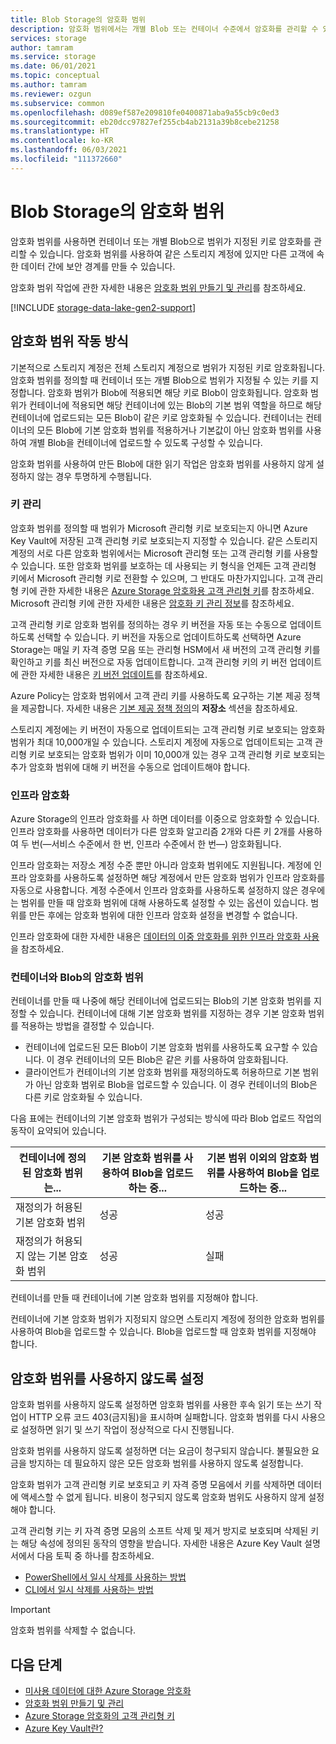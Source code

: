 ```yaml
---
title: Blob Storage의 암호화 범위
description: 암호화 범위에서는 개별 Blob 또는 컨테이너 수준에서 암호화를 관리할 수 있습니다. 암호화 범위를 사용하여 같은 스토리지 계정에 있지만 다른 고객에 속한 데이터 간에 보안 경계를 만들 수 있습니다.
services: storage
author: tamram
ms.service: storage
ms.date: 06/01/2021
ms.topic: conceptual
ms.author: tamram
ms.reviewer: ozgun
ms.subservice: common
ms.openlocfilehash: d089ef587e209810fe0400871aba9a55cb9c0ed3
ms.sourcegitcommit: eb20dcc97827ef255cb4ab2131a39b8cebe21258
ms.translationtype: HT
ms.contentlocale: ko-KR
ms.lasthandoff: 06/03/2021
ms.locfileid: "111372660"
---
```

# <a name="encryption-scopes-for-blob-storage"></a>Blob Storage의 암호화 범위

암호화 범위를 사용하면 컨테이너 또는 개별 Blob으로 범위가 지정된 키로 암호화를 관리할 수 ​​있습니다. 암호화 범위를 사용하여 같은 스토리지 계정에 있지만 다른 고객에 속한 데이터 간에 보안 경계를 만들 수 있습니다.

암호화 범위 작업에 관한 자세한 내용은 [암호화 범위 만들기 및 관리](encryption-scope-manage.md)를 참조하세요.

[!INCLUDE [storage-data-lake-gen2-support](../../../includes/storage-data-lake-gen2-support.md)]

## <a name="how-encryption-scopes-work"></a>암호화 범위 작동 방식

기본적으로 스토리지 계정은 전체 스토리지 계정으로 범위가 지정된 키로 암호화됩니다. 암호화 범위를 정의할 때 컨테이너 또는 개별 Blob으로 범위가 지정될 수 있는 키를 지정합니다. 암호화 범위가 Blob에 적용되면 해당 키로 Blob이 암호화됩니다. 암호화 범위가 컨테이너에 적용되면 해당 컨테이너에 있는 Blob의 기본 범위 역할을 하므로 해당 컨테이너에 업로드되는 모든 Blob이 같은 키로 암호화될 수 있습니다. 컨테이너는 컨테이너의 모든 Blob에 기본 암호화 범위를 적용하거나 기본값이 아닌 암호화 범위를 사용하여 개별 Blob을 컨테이너에 업로드할 수 있도록 구성할 수 있습니다.

암호화 범위를 사용하여 만든 Blob에 대한 읽기 작업은 암호화 범위를 사용하지 않게 설정하지 않는 경우 투명하게 수행됩니다.

### <a name="key-management"></a>키 관리

암호화 범위를 정의할 때 범위가 Microsoft 관리형 키로 보호되는지 아니면 Azure Key Vault에 저장된 고객 관리형 키로 보호되는지 지정할 수 있습니다. 같은 스토리지 계정의 서로 다른 암호화 범위에서는 Microsoft 관리형 또는 고객 관리형 키를 사용할 수 있습니다. 또한 암호화 범위를 보호하는 데 사용되는 키 형식을 언제든 고객 관리형 키에서 Microsoft 관리형 키로 전환할 수 있으며, 그 반대도 마찬가지입니다. 고객 관리형 키에 관한 자세한 내용은 [Azure Storage 암호화용 고객 관리형 키](../common/customer-managed-keys-overview.md)를 참조하세요. Microsoft 관리형 키에 관한 자세한 내용은 [암호화 키 관리 정보](../common/storage-service-encryption.md#about-encryption-key-management)를 참조하세요.

고객 관리형 키로 암호화 범위를 정의하는 경우 키 버전을 자동 또는 수동으로 업데이트하도록 선택할 수 있습니다. 키 버전을 자동으로 업데이트하도록 선택하면 Azure Storage는 매일 키 자격 증명 모음 또는 관리형 HSM에서 새 버전의 고객 관리형 키를 확인하고 키를 최신 버전으로 자동 업데이트합니다. 고객 관리형 키의 키 버전 업데이트에 관한 자세한 내용은 [키 버전 업데이트](../common/customer-managed-keys-overview.md#update-the-key-version)를 참조하세요.

Azure Policy는 암호화 범위에서 고객 관리 키를 사용하도록 요구하는 기본 제공 정책을 제공합니다. 자세한 내용은 [기본 제공 정책 정의](../../governance/policy/samples/built-in-policies.md#storage)의 **저장소** 섹션을 참조하세요.

스토리지 계정에는 키 버전이 자동으로 업데이트되는 고객 관리형 키로 보호되는 암호화 범위가 최대 10,000개일 수 있습니다. 스토리지 계정에 자동으로 업데이트되는 고객 관리형 키로 보호되는 암호화 범위가 이미 10,000개 있는 경우 고객 관리형 키로 보호되는 추가 암호화 범위에 대해 키 버전을 수동으로 업데이트해야 합니다.  

### <a name="infrastructure-encryption"></a>인프라 암호화

Azure Storage의 인프라 암호화를 사 하면 데이터를 이중으로 암호화할 수 있습니다. 인프라 암호화를 사용하면 데이터가 다른 암호화 알고리즘 2개와 다른 키 2개를 사용하여 두 번(&mdash;서비스 수준에서 한 번, 인프라 수준에서 한 번&mdash;) 암호화됩니다.

인프라 암호화는 저장소 계정 수준 뿐만 아니라 암호화 범위에도 지원됩니다. 계정에 인프라 암호화를 사용하도록 설정하면 해당 계정에서 만든 암호화 범위가 인프라 암호화를 자동으로 사용합니다. 계정 수준에서 인프라 암호화를 사용하도록 설정하지 않은 경우에는 범위를 만들 때 암호화 범위에 대해 사용하도록 설정할 수 있는 옵션이 있습니다. 범위를 만든 후에는 암호화 범위에 대한 인프라 암호화 설정을 변경할 수 없습니다.

인프라 암호화에 대한 자세한 내용은 [데이터의 이중 암호화를 위한 인프라 암호화 사용](../common/infrastructure-encryption-enable.md)을 참조하세요.

### <a name="encryption-scopes-for-containers-and-blobs"></a>컨테이너와 Blob의 암호화 범위

컨테이너를 만들 때 나중에 해당 컨테이너에 업로드되는 Blob의 기본 암호화 범위를 지정할 수 있습니다. 컨테이너에 대해 기본 암호화 범위를 지정하는 경우 기본 암호화 범위를 적용하는 방법을 결정할 수 있습니다.

- 컨테이너에 업로드된 모든 Blob이 기본 암호화 범위를 사용하도록 요구할 수 있습니다. 이 경우 컨테이너의 모든 Blob은 같은 키를 사용하여 암호화됩니다.
- 클라이언트가 컨테이너의 기본 암호화 범위를 재정의하도록 허용하므로 기본 범위가 아닌 암호화 범위로 Blob을 업로드할 수 있습니다. 이 경우 컨테이너의 Blob은 다른 키로 암호화될 수 있습니다.

다음 표에는 컨테이너의 기본 암호화 범위가 구성되는 방식에 따라 Blob 업로드 작업의 동작이 요약되어 있습니다.

| 컨테이너에 정의된 암호화 범위는... | 기본 암호화 범위를 사용하여 Blob을 업로드하는 중... | 기본 범위 이외의 암호화 범위를 사용하여 Blob을 업로드하는 중... |
|--|--|--|
| 재정의가 허용된 기본 암호화 범위 | 성공 | 성공 |
| 재정의가 허용되지 않는 기본 암호화 범위 | 성공 | 실패 |

컨테이너를 만들 때 컨테이너에 기본 암호화 범위를 지정해야 합니다.

컨테이너에 기본 암호화 범위가 지정되지 않으면 스토리지 계정에 정의한 암호화 범위를 사용하여 Blob을 업로드할 수 있습니다. Blob을 업로드할 때 암호화 범위를 지정해야 합니다.

## <a name="disabling-an-encryption-scope"></a>암호화 범위를 사용하지 않도록 설정

암호화 범위를 사용하지 않도록 설정하면 암호화 범위를 사용한 후속 읽기 또는 쓰기 작업이 HTTP 오류 코드 403(금지됨)을 표시하며 실패합니다. 암호화 범위를 다시 사용으로 설정하면 읽기 및 쓰기 작업이 정상적으로 다시 진행됩니다.

암호화 범위를 사용하지 않도록 설정하면 더는 요금이 청구되지 않습니다. 불필요한 요금을 방지하는 데 필요하지 않은 모든 암호화 범위를 사용하지 않도록 설정합니다.

암호화 범위가 고객 관리형 키로 보호되고 키 자격 증명 모음에서 키를 삭제하면 데이터에 액세스할 수 없게 됩니다. 비용이 청구되지 않도록 암호화 범위도 사용하지 않게 설정해야 합니다.

고객 관리형 키는 키 자격 증명 모음의 소프트 삭제 및 제거 방지로 보호되며 삭제된 키는 해당 속성에 정의된 동작의 영향을 받습니다. 자세한 내용은 Azure Key Vault 설명서에서 다음 토픽 중 하나를 참조하세요.

- [PowerShell에서 일시 삭제를 사용하는 방법](../../key-vault/general/key-vault-recovery.md)
- [CLI에서 일시 삭제를 사용하는 방법](../../key-vault/general/key-vault-recovery.md)

> [!IMPORTANT]
> 암호화 범위를 삭제할 수 없습니다.



## <a name="next-steps"></a>다음 단계

- [미사용 데이터에 대한 Azure Storage 암호화](../common/storage-service-encryption.md)
- [암호화 범위 만들기 및 관리](encryption-scope-manage.md)
- [Azure Storage 암호화의 고객 관리형 키](../common/customer-managed-keys-overview.md)
- [Azure Key Vault란?](../../key-vault/general/overview.md)